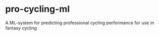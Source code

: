 # pro-cycling-ml
A ML-system for predicting professional cycling performance for use in fantasy cycling
